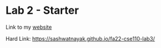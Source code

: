 # Lab 2 - Starter

Link to my [website](https://sashwatnayak.github.io/fa22-cse110-lab3/)

Hard Link: https://sashwatnayak.github.io/fa22-cse110-lab3/

